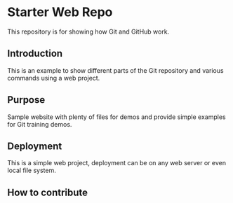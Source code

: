 # Starter Web Repo

This repository is for showing how Git and GitHub work.

## Introduction

This is  an example to show different parts of the Git repository and various commands using a web project. 

## Purpose

Sample website with plenty of files for demos and provide simple examples for Git training demos.

## Deployment

This is a simple web project, deployment can be on any web server or even local file system.

## How to contribute